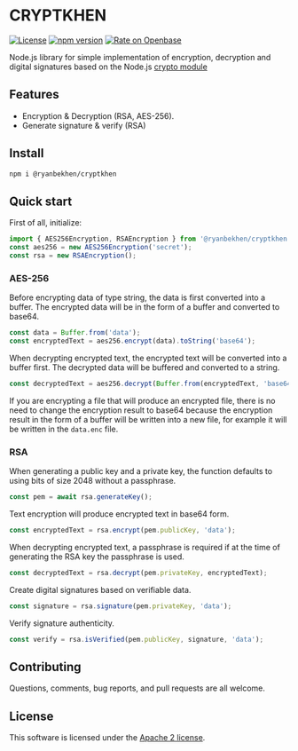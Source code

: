# CRYPTKHEN

[![License](https://img.shields.io/badge/License-Apache%202.0-blue.svg)](https://opensource.org/licenses/Apache-2.0)
[![npm version](https://badge.fury.io/js/@ryanbekhen%2Fcryptkhen.svg)](https://badge.fury.io/js/@ryanbekhen%2Fcryptkhen)
[![Rate on Openbase](https://badges.openbase.com/js/rating/@ryanbekhen/cryptkhen.svg)](https://openbase.com/js/@ryanbekhen/cryptkhen?utm_source=embedded&utm_medium=badge&utm_campaign=rate-badge)

Node.js library for simple implementation of encryption, decryption and digital signatures based on the Node.js [crypto module](https://nodejs.org/api/crypto.html)

## Features

- Encryption & Decryption (RSA, AES-256).
- Generate signature & verify (RSA)

## Install

```bash
npm i @ryanbekhen/cryptkhen
```

## Quick start

First of all, initialize:

```typescript
import { AES256Encryption, RSAEncryption } from '@ryanbekhen/cryptkhen';
const aes256 = new AES256Encryption('secret');
const rsa = new RSAEncryption();
```

### AES-256

Before encrypting data of type string, the data is first converted into a buffer. The encrypted data will be in the form of a buffer and converted to base64.

```typescript
const data = Buffer.from('data');
const encryptedText = aes256.encrypt(data).toString('base64');
```

When decrypting encrypted text, the encrypted text will be converted into a buffer first. The decrypted data will be buffered and converted to a string.

```typescript
const decryptedText = aes256.decrypt(Buffer.from(encryptedText, 'base64')).toString();
```

If you are encrypting a file that will produce an encrypted file, there is no need to change the encryption result to base64 because the encryption result in the form of a buffer will be written into a new file, for example it will be written in the `data.enc` file.

### RSA

When generating a public key and a private key, the function defaults to using bits of size 2048 without a passphrase.

```typescript
const pem = await rsa.generateKey();
```

Text encryption will produce encrypted text in base64 form.

```typescript
const encryptedText = rsa.encrypt(pem.publicKey, 'data');
```

When decrypting encrypted text, a passphrase is required if at the time of generating the RSA key the passphrase is used.

```typescript
const decryptedText = rsa.decrypt(pem.privateKey, encryptedText);
```

Create digital signatures based on verifiable data.

```typescript
const signature = rsa.signature(pem.privateKey, 'data');
```

Verify signature authenticity.

```typescript
const verify = rsa.isVerified(pem.publicKey, signature, 'data');
```

## Contributing

Questions, comments, bug reports, and pull requests are all welcome.

## License

This software is licensed under the [Apache 2 license](./LICENSE).
